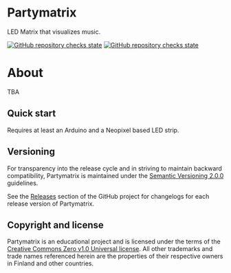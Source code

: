 # Partymatrix

LED Matrix that visualizes music.

<a href="https://github.com/robinlahtinen/partymatrix/actions"><img alt="GitHub repository checks state" src="https://badgen.net/github/checks/robinlahtinen/partymatrix"></a>
<a href="https://github.com/robinlahtinen/partymatrix/blob/main/LICENSE"><img alt="GitHub repository checks state" src="https://badgen.net/github/license/robinlahtinen/partymatrix"></a>

# About

TBA

## Quick start

Requires at least an Arduino and a Neopixel based LED strip.

## Versioning

For transparency into the release cycle and in striving to maintain backward compatibility, Partymatrix is
maintained under the [Semantic Versioning 2.0.0](https://semver.org/spec/v2.0.0.html) guidelines.

See the [Releases](https://github.com/robinlahtinen/partymatrix/releases) section of the GitHub project for
changelogs for each release version of Partymatrix.

## Copyright and license

Partymatrix is an educational project and is licensed under the terms of
the [Creative Commons Zero v1.0 Universal license](https://github.com/robinlahtinen/partymatrix/blob/main/LICENSE). All
other trademarks and trade names referenced herein are the properties of their respective owners in Finland
and other countries.
